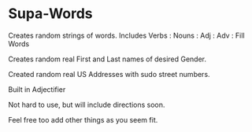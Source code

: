 # Supa-Words
 
Creates random strings of words. 
Includes Verbs : Nouns : Adj : Adv : Fill Words

Creates random real First and Last names of desired Gender.

Created random real US Addresses with sudo street numbers.

Built in Adjectifier

Not hard to use, but will include directions soon.

Feel free too add other things as you seem fit.
